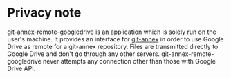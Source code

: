 # Privacy note

git-annex-remote-googledrive is an application which is solely run on the user's machine. It provides an interface for [git-annex](https://git-annex.branchable.com/) in order to use Google Drive as remote for a git-annex repository. Files are transmitted directly to Google Drive and don't go through any other servers. git-annex-remote-googledrive never attempts any connection other than those with Google Drive API.
